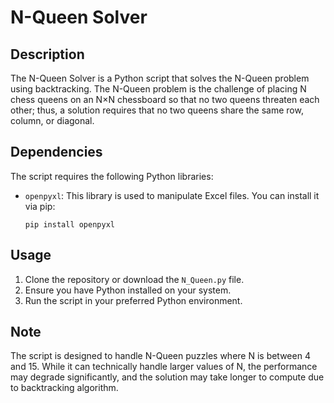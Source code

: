 # N-Queen Solver

## Description

The N-Queen Solver is a Python script that solves the N-Queen problem using backtracking. The N-Queen problem is the challenge of placing N chess queens on an N×N chessboard so that no two queens threaten each other; thus, a solution requires that no two queens share the same row, column, or diagonal.

## Dependencies

The script requires the following Python libraries:
- `openpyxl`: This library is used to manipulate Excel files. You can install it via pip:
  ```
  pip install openpyxl
  ```

## Usage

1. Clone the repository or download the `N_Queen.py` file.
2. Ensure you have Python installed on your system.
3. Run the script in your preferred Python environment.

## Note

The script is designed to handle N-Queen puzzles where N is between 4 and 15. While it can technically handle larger values of N, the performance may degrade significantly, and the solution may take longer to compute due to backtracking algorithm.
